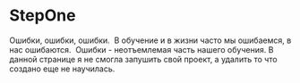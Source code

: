 # StepOne
Ошибки, ошибки, ошибки. 
В обучение и в жизни часто мы ошибаемся, в нас ошибаются. 
Ошибки - неотъемлемая часть нашего обучения. 
В данной странице я не смогла запушить свой проект, а удалить то что создано еще не научилась. 
